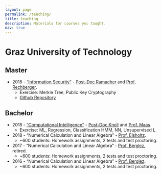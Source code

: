 ```yaml
---
layout: page
permalink: /teaching/
title: teaching
description: Materials for courses you taught.
nav: true
---
```


<!-- For now, this page is assumed to be a static description of your courses. You can convert it to a collection similar to `_projects/` so that you can have a dedicated page for each course.

Organize your courses by years, topics, or universities, however you like! -->


# Graz University of Technology

## Master

 - 2018 - [“Information Security”](https://www.iaik.tugraz.at/person/christian-rechberger) - [Post-Doc Ramacher](https://ramacher.at/) and [Prof. Rechberger](https://www.iaik.tugraz.at/person/christian-rechberger/). 
   - Exercise: Merkle Tree, Public Key Cryptography
   - [Github Repository](https://github.com/Crytpo/bitcoins)

## Bachelor

 - 2018 - [“Computational Intelligence”](https://www.spsc.tugraz.at/courses/computational-intelligence.html) - [Post-Doc Knoll](https://www.spsc.tugraz.at/people/christian-knoll.html) and [Prof. Maas](https://igi-web.tugraz.at/people/maass/). 
   - Exercise: ML, Regression, Classification HMM, NN, Unsupervised L.
 - 2018 - “Numerical Calculation and Linear Algebra” - [Prof. Elsholtz](https://www.math.tugraz.at/~elsholtz/). 
   - ~600 students: Homework assignments, 2 tests and test proctoring. 
 - 2017 - “Numerical Calculation and Linear Algebra” - [Prof. Berglez](https://www.finanz.math.tugraz.at/~berglez/), retired. 
   - ~600 students: Homework assignments, 2 tests and test proctoring. 
 - 2016 - “Numerical Calculation and Linear Algebra” - [Prof. Berglez](https://www.finanz.math.tugraz.at/~berglez/). 
   - ~600 students: Homework assignments, 2 tests and test proctoring. 
